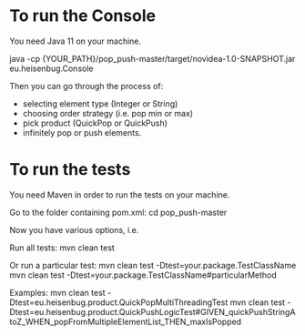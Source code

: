 # To run the Console
You need Java 11 on your machine.

java -cp {YOUR_PATH}/pop_push-master/target/novidea-1.0-SNAPSHOT.jar eu.heisenbug.Console

Then you can go through the process of:
- selecting element type (Integer or String)
- choosing order strategy (i.e. pop min or max)
- pick product (QuickPop or QuickPush)
- infinitely pop or push elements.

# To run the tests
You need Maven in order to run the tests on your machine.

Go to the folder containing pom.xml:
cd pop_push-master

Now you have various options, i.e.

Run all tests:
mvn clean test

Or run a particular test:
mvn clean test -Dtest=your.package.TestClassName
mvn clean test -Dtest=your.package.TestClassName#particularMethod

Examples:
mvn clean test -Dtest=eu.heisenbug.product.QuickPopMultiThreadingTest
mvn clean test -Dtest=eu.heisenbug.product.QuickPushLogicTest#GIVEN_quickPushStringAtoZ_WHEN_popFromMultipleElementList_THEN_maxIsPopped
